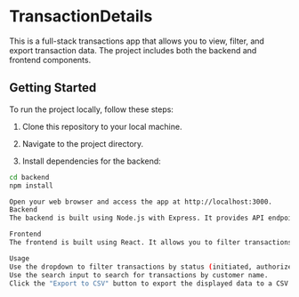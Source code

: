 # TransactionDetails

This is a full-stack transactions app that allows you to view, filter, and export transaction data. The project includes both the backend and frontend components.

## Getting Started

To run the project locally, follow these steps:

1. Clone this repository to your local machine.

2. Navigate to the project directory.

3. Install dependencies for the backend:

```bash
cd backend
npm install

Open your web browser and access the app at http://localhost:3000.
Backend
The backend is built using Node.js with Express. It provides API endpoints for fetching transactions and exporting data to CSV.

Frontend
The frontend is built using React. It allows you to filter transactions by status and search by customer name, view data in a table, and export data to a CSV file.

Usage
Use the dropdown to filter transactions by status (initiated, authorized, successful, returned, canceled).
Use the search input to search for transactions by customer name.
Click the "Export to CSV" button to export the displayed data to a CSV file.
